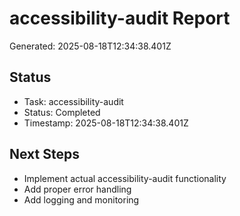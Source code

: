 # accessibility-audit Report

Generated: 2025-08-18T12:34:38.401Z

## Status
- Task: accessibility-audit
- Status: Completed
- Timestamp: 2025-08-18T12:34:38.401Z

## Next Steps
- Implement actual accessibility-audit functionality
- Add proper error handling
- Add logging and monitoring
